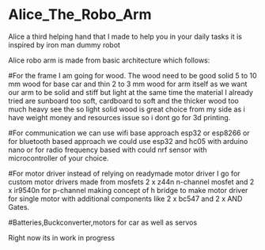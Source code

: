 # Alice_The_Robo_Arm
Alice a third helping hand that I made to help you in your daily tasks it is inspired by iron man dummy robot


Alice robo arm is made from basic architecture which follows:

#For the frame I am going for wood. The wood need to be good solid 5 to 10 mm wood for base car and thin 2 to 3 mm 
wood for arm itself as we want our arm to be solid and stiff but light at the same time the material I already 
tried are sunboard too soft, cardboard to soft and the thicker wood too much heavy see the so light solid wood
is great choice from my side as i have weight money and resources issue so i dont go for 3d printing.

#For communication we can use wifi base approach esp32 or esp8266 or for bluetooth based approach we could use 
esp32 and hc05 with arduino nano or for radio frequency based with could nrf sensor with microcontroller of your choice.

#For motor driver instead of relying on readymade motor driver I go for custom motor drivers made from mosfets 
2 x z44n n-channel mosfet and 2 x ir9540n for p-channel making concept of h bridge to make motor driver for 
single motor with additional components like 2 x bc547 and 2 x AND Gates.

#Batteries,Buckconverter,motors for car as well as servos 



Right now its in work in progress 

